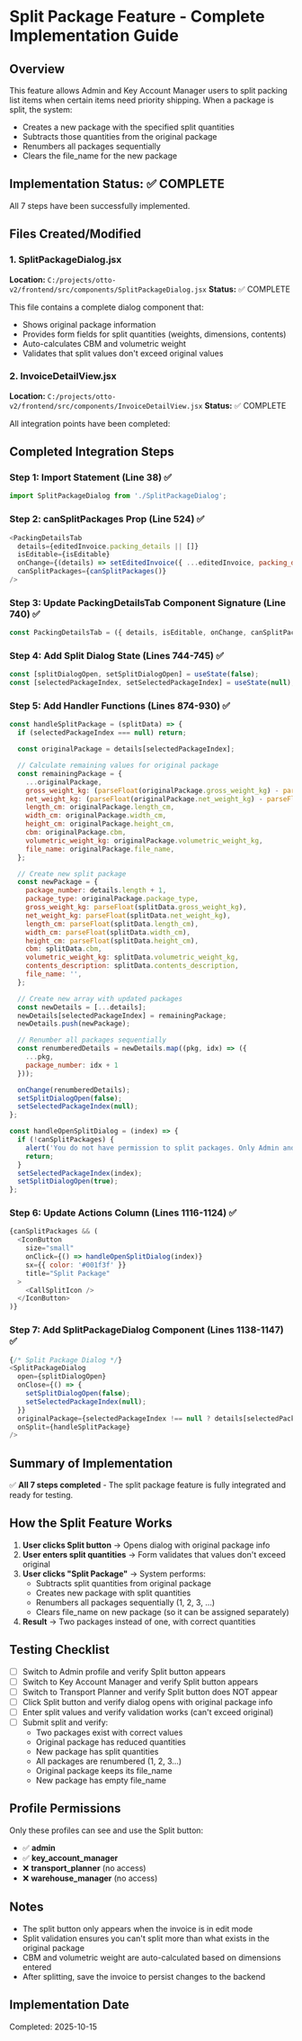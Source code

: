 # Split Package Feature - Complete Implementation Guide

## Overview
This feature allows Admin and Key Account Manager users to split packing list items when certain items need priority shipping. When a package is split, the system:
- Creates a new package with the specified split quantities
- Subtracts those quantities from the original package
- Renumbers all packages sequentially
- Clears the file_name for the new package

## Implementation Status: ✅ COMPLETE

All 7 steps have been successfully implemented.

## Files Created/Modified

### 1. SplitPackageDialog.jsx
**Location:** `C:/projects/otto-v2/frontend/src/components/SplitPackageDialog.jsx`
**Status:** ✅ COMPLETE

This file contains a complete dialog component that:
- Shows original package information
- Provides form fields for split quantities (weights, dimensions, contents)
- Auto-calculates CBM and volumetric weight
- Validates that split values don't exceed original values

### 2. InvoiceDetailView.jsx
**Location:** `C:/projects/otto-v2/frontend/src/components/InvoiceDetailView.jsx`
**Status:** ✅ COMPLETE

All integration points have been completed:

## Completed Integration Steps

### Step 1: Import Statement (Line 38) ✅
```javascript
import SplitPackageDialog from './SplitPackageDialog';
```

### Step 2: canSplitPackages Prop (Line 524) ✅
```javascript
<PackingDetailsTab
  details={editedInvoice.packing_details || []}
  isEditable={isEditable}
  onChange={(details) => setEditedInvoice({ ...editedInvoice, packing_details: details })}
  canSplitPackages={canSplitPackages()}
/>
```

### Step 3: Update PackingDetailsTab Component Signature (Line 740) ✅
```javascript
const PackingDetailsTab = ({ details, isEditable, onChange, canSplitPackages }) => {
```

### Step 4: Add Split Dialog State (Lines 744-745) ✅
```javascript
const [splitDialogOpen, setSplitDialogOpen] = useState(false);
const [selectedPackageIndex, setSelectedPackageIndex] = useState(null);
```

### Step 5: Add Handler Functions (Lines 874-930) ✅
```javascript
const handleSplitPackage = (splitData) => {
  if (selectedPackageIndex === null) return;

  const originalPackage = details[selectedPackageIndex];

  // Calculate remaining values for original package
  const remainingPackage = {
    ...originalPackage,
    gross_weight_kg: (parseFloat(originalPackage.gross_weight_kg) - parseFloat(splitData.gross_weight_kg)).toFixed(2),
    net_weight_kg: (parseFloat(originalPackage.net_weight_kg) - parseFloat(splitData.net_weight_kg)).toFixed(2),
    length_cm: originalPackage.length_cm,
    width_cm: originalPackage.width_cm,
    height_cm: originalPackage.height_cm,
    cbm: originalPackage.cbm,
    volumetric_weight_kg: originalPackage.volumetric_weight_kg,
    file_name: originalPackage.file_name,
  };

  // Create new split package
  const newPackage = {
    package_number: details.length + 1,
    package_type: originalPackage.package_type,
    gross_weight_kg: parseFloat(splitData.gross_weight_kg),
    net_weight_kg: parseFloat(splitData.net_weight_kg),
    length_cm: parseFloat(splitData.length_cm),
    width_cm: parseFloat(splitData.width_cm),
    height_cm: parseFloat(splitData.height_cm),
    cbm: splitData.cbm,
    volumetric_weight_kg: splitData.volumetric_weight_kg,
    contents_description: splitData.contents_description,
    file_name: '',
  };

  // Create new array with updated packages
  const newDetails = [...details];
  newDetails[selectedPackageIndex] = remainingPackage;
  newDetails.push(newPackage);

  // Renumber all packages sequentially
  const renumberedDetails = newDetails.map((pkg, idx) => ({
    ...pkg,
    package_number: idx + 1
  }));

  onChange(renumberedDetails);
  setSplitDialogOpen(false);
  setSelectedPackageIndex(null);
};

const handleOpenSplitDialog = (index) => {
  if (!canSplitPackages) {
    alert('You do not have permission to split packages. Only Admin and Key Account Manager roles can split.');
    return;
  }
  setSelectedPackageIndex(index);
  setSplitDialogOpen(true);
};
```

### Step 6: Update Actions Column (Lines 1116-1124) ✅
```javascript
{canSplitPackages && (
  <IconButton
    size="small"
    onClick={() => handleOpenSplitDialog(index)}
    sx={{ color: '#001f3f' }}
    title="Split Package"
  >
    <CallSplitIcon />
  </IconButton>
)}
```

### Step 7: Add SplitPackageDialog Component (Lines 1138-1147) ✅
```javascript
{/* Split Package Dialog */}
<SplitPackageDialog
  open={splitDialogOpen}
  onClose={() => {
    setSplitDialogOpen(false);
    setSelectedPackageIndex(null);
  }}
  originalPackage={selectedPackageIndex !== null ? details[selectedPackageIndex] : null}
  onSplit={handleSplitPackage}
/>
```

## Summary of Implementation

✅ **All 7 steps completed** - The split package feature is fully integrated and ready for testing.

## How the Split Feature Works

1. **User clicks Split button** → Opens dialog with original package info
2. **User enters split quantities** → Form validates that values don't exceed original
3. **User clicks "Split Package"** → System performs:
   - Subtracts split quantities from original package
   - Creates new package with split quantities
   - Renumbers all packages sequentially (1, 2, 3, ...)
   - Clears file_name on new package (so it can be assigned separately)
4. **Result** → Two packages instead of one, with correct quantities

## Testing Checklist

- [ ] Switch to Admin profile and verify Split button appears
- [ ] Switch to Key Account Manager and verify Split button appears
- [ ] Switch to Transport Planner and verify Split button does NOT appear
- [ ] Click Split button and verify dialog opens with original package info
- [ ] Enter split values and verify validation works (can't exceed original)
- [ ] Submit split and verify:
  - Two packages exist with correct values
  - Original package has reduced quantities
  - New package has split quantities
  - All packages are renumbered (1, 2, 3...)
  - Original package keeps its file_name
  - New package has empty file_name

## Profile Permissions

Only these profiles can see and use the Split button:
- ✅ **admin**
- ✅ **key_account_manager**
- ❌ **transport_planner** (no access)
- ❌ **warehouse_manager** (no access)

## Notes

- The split button only appears when the invoice is in edit mode
- Split validation ensures you can't split more than what exists in the original package
- CBM and volumetric weight are auto-calculated based on dimensions entered
- After splitting, save the invoice to persist changes to the backend

## Implementation Date
Completed: 2025-10-15
